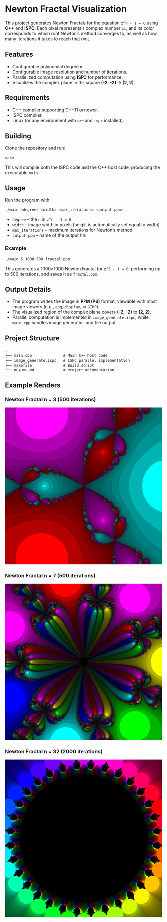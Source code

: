 # Newton Fractal Visualization

This project generates Newton Fractals for the equation `z^n - 1 = 0` using **C++** and **ISPC**.
Each pixel represents a complex number `z₀`, and its color corresponds to which root Newton’s method converges to, as well as how many iterations it takes to reach that root.

## Features

* Configurable polynomial degree `n`.
* Configurable image resolution and number of iterations.
* Parallelized computation using **ISPC** for performance.
* Visualizes the complex plane in the square **(-2, -2) → (2, 2)**.

## Requirements

* C++ compiler supporting C++11 or newer.
* ISPC compiler.
* Linux (or any environment with `g++` and `ispc` installed).

## Building

Clone the repository and run:

```bash
make
```

This will compile both the ISPC code and the C++ host code, producing the executable `main`.

## Usage

Run the program with:

```bash
./main <degree> <width> <max_iterations> <output.ppm>
```

* `degree` – the `n` in `z^n - 1 = 0`
* `width` – image width in pixels (height is automatically set equal to width)
* `max_iterations` – maximum iterations for Newton’s method
* `output.ppm` – name of the output file

### Example

```bash
./main 5 1000 500 fractal.ppm
```

This generates a 1000×1000 Newton Fractal for `z^5 - 1 = 0`, performing up to 500 iterations, and saves it as `fractal.ppm`.

## Output Details

* The program writes the image in **PPM (P6)** format, viewable with most image viewers (e.g., `eog`, `display`, or `GIMP`).
* The visualized region of the complex plane covers **(-2, -2)** to **(2, 2)**.
* Parallel computation is implemented in `image_generate.ispc`, while `main.cpp` handles image generation and file output.

## Project Structure

```
.
├── main.cpp              # Main C++ host code
├── image_generate.ispc   # ISPC parallel implementation
├── makefile              # Build script
└── README.md             # Project documentation
```

## Example Renders

### Newton Fractal n = 3 (500 iterations)

![Newton Fractal n = 3](images/frac3.png)

### Newton Fractal n = 7 (500 iterations)

![Newton Fractal n = 7](images/frac7.png)

### Newton Fractal n = 32 (2000 iterations)

![Newton Fractal n = 32](images/frac32.png)
